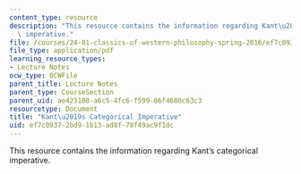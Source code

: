 ```yaml
---
content_type: resource
description: "This resource contains the information regarding Kant\u2019s categorical\
  \ imperative."
file: /courses/24-01-classics-of-western-philosophy-spring-2016/ef7c09372bd91b13ad8f78f49ac9f1dc_MIT24_01S16_SES19.pdf
file_type: application/pdf
learning_resource_types:
- Lecture Notes
ocw_type: OCWFile
parent_title: Lecture Notes
parent_type: CourseSection
parent_uid: ae423108-a6c5-4fc6-f599-06f4680c63c3
resourcetype: Document
title: "Kant\u2019s Categorical Imperative"
uid: ef7c0937-2bd9-1b13-ad8f-78f49ac9f1dc
---
```

This resource contains the information regarding Kant’s categorical imperative.

